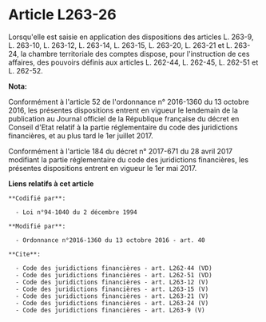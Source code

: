 # Article L263-26

Lorsqu'elle est saisie en application des dispositions des articles L. 263-9, L. 263-10, L. 263-12, L. 263-14, L. 263-15, L.
263-20, L. 263-21 et L. 263-24, la chambre territoriale des comptes dispose, pour l'instruction de ces affaires, des pouvoirs
définis aux articles L. 262-44, L. 262-45, L. 262-51 et L. 262-52.

**Nota:**

Conformément à l'article 52 de l'ordonnance n° 2016-1360 du 13 octobre 2016, les présentes dispositions entrent en vigueur le
lendemain de la publication au Journal officiel de la République française du décret en Conseil d'Etat relatif à la partie
réglementaire du code des juridictions financières, et au plus tard le 1er juillet 2017.

Conformément à l'article 184 du décret n° 2017-671 du 28 avril 2017 modifiant la partie réglementaire du code des
juridictions financières, les présentes dispositions entrent en vigueur le 1er mai 2017.

**Liens relatifs à cet article**

	**Codifié par**:

	  - Loi n°94-1040 du 2 décembre 1994

	**Modifié par**:

	  - Ordonnance n°2016-1360 du 13 octobre 2016 - art. 40

	**Cite**:

	  - Code des juridictions financières - art. L262-44 (VD)
	  - Code des juridictions financières - art. L262-51 (VD)
	  - Code des juridictions financières - art. L263-12 (V)
	  - Code des juridictions financières - art. L263-15 (V)
	  - Code des juridictions financières - art. L263-21 (V)
	  - Code des juridictions financières - art. L263-24 (V)
	  - Code des juridictions financières - art. L263-9 (V)
